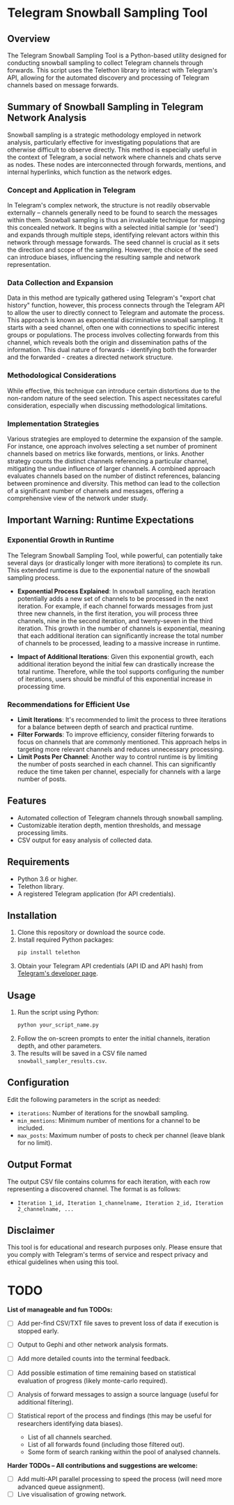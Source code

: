 # Telegram Snowball Sampling Tool

## Overview
The Telegram Snowball Sampling Tool is a Python-based utility designed for conducting snowball sampling to collect Telegram channels through forwards. This script uses the Telethon library to interact with Telegram's API, allowing for the automated discovery and processing of Telegram channels based on message forwards.

## Summary of Snowball Sampling in Telegram Network Analysis
Snowball sampling is a strategic methodology employed in network analysis, particularly effective for investigating populations that are otherwise difficult to observe directly. This method is especially useful in the context of Telegram, a social network where channels and chats serve as nodes. These nodes are interconnected through forwards, mentions, and internal hyperlinks, which function as the network edges.

### Concept and Application in Telegram
In Telegram's complex network, the structure is not readily observable externally – channels generally need to be found to search the messages within them. Snowball sampling is thus an invaluable technique for mapping this concealed network. It begins with a selected initial sample (or 'seed') and expands through multiple steps, identifying relevant actors within this network through message forwards. The seed channel is crucial as it sets the direction and scope of the sampling. However, the choice of the seed can introduce biases, influencing the resulting sample and network representation.

### Data Collection and Expansion
Data in this method are typically gathered using Telegram's "export chat history" function, however, this process connects through the Telegram API to allow the user to directly connect to Telegram and automate the process. This approach is known as exponential discriminative snowball sampling. It starts with a seed channel, often one with connections to specific interest groups or populations. The process involves collecting forwards from this channel, which reveals both the origin and dissemination paths of the information. This dual nature of forwards - identifying both the forwarder and the forwarded - creates a directed network structure.

### Methodological Considerations
While effective, this technique can introduce certain distortions due to the non-random nature of the seed selection. This aspect necessitates careful consideration, especially when discussing methodological limitations.

### Implementation Strategies
Various strategies are employed to determine the expansion of the sample. For instance, one approach involves selecting a set number of prominent channels based on metrics like forwards, mentions, or links. Another strategy counts the distinct channels referencing a particular channel, mitigating the undue influence of larger channels. A combined approach evaluates channels based on the number of distinct references, balancing between prominence and diversity. This method can lead to the collection of a significant number of channels and messages, offering a comprehensive view of the network under study.

## Important Warning: Runtime Expectations

### Exponential Growth in Runtime
The Telegram Snowball Sampling Tool, while powerful, can potentially take several days (or drastically longer with more iterations) to complete its run. This extended runtime is due to the exponential nature of the snowball sampling process.

- **Exponential Process Explained**: In snowball sampling, each iteration potentially adds a new set of channels to be processed in the next iteration. For example, if each channel forwards messages from just three new channels, in the first iteration, you will process three channels, nine in the second iteration, and twenty-seven in the third iteration. This growth in the number of channels is exponential, meaning that each additional iteration can significantly increase the total number of channels to be processed, leading to a massive increase in runtime.

- **Impact of Additional Iterations**: Given this exponential growth, each additional iteration beyond the initial few can drastically increase the total runtime. Therefore, while the tool supports configuring the number of iterations, users should be mindful of this exponential increase in processing time.

### Recommendations for Efficient Use
- **Limit Iterations**: It's recommended to limit the process to three iterations for a balance between depth of search and practical runtime.
- **Filter Forwards**: To improve efficiency, consider filtering forwards to focus on channels that are commonly mentioned. This approach helps in targeting more relevant channels and reduces unnecessary processing.
- **Limit Posts Per Channel**: Another way to control runtime is by limiting the number of posts searched in each channel. This can significantly reduce the time taken per channel, especially for channels with a large number of posts.


## Features
- Automated collection of Telegram channels through snowball sampling.
- Customizable iteration depth, mention thresholds, and message processing limits.
- CSV output for easy analysis of collected data.

## Requirements
- Python 3.6 or higher.
- Telethon library.
- A registered Telegram application (for API credentials).

## Installation
1. Clone this repository or download the source code.
2. Install required Python packages:
   ```bash
   pip install telethon
   ```
3. Obtain your Telegram API credentials (API ID and API hash) from [Telegram's developer page](https://my.telegram.org/).

## Usage
1. Run the script using Python:
   ```bash
   python your_script_name.py
   ```
2. Follow the on-screen prompts to enter the initial channels, iteration depth, and other parameters.
3. The results will be saved in a CSV file named `snowball_sampler_results.csv`.

## Configuration
Edit the following parameters in the script as needed:
- `iterations`: Number of iterations for the snowball sampling.
- `min_mentions`: Minimum number of mentions for a channel to be included.
- `max_posts`: Maximum number of posts to check per channel (leave blank for no limit).

## Output Format
The output CSV file contains columns for each iteration, with each row representing a discovered channel. The format is as follows:
- `Iteration 1_id, Iteration 1_channelname, Iteration 2_id, Iteration 2_channelname, ...`


## Disclaimer
This tool is for educational and research purposes only. Please ensure that you comply with Telegram's terms of service and respect privacy and ethical guidelines when using this tool.

# TODO
**List of manageable and fun TODOs:**
- [ ] Add per-find CSV/TXT file saves to prevent loss of data if execution is stopped early.
- [ ] Output to Gephi and other network analysis formats.
- [ ] Add more detailed counts into the terminal feedback.
- [ ] Add possible estimation of time remaining based on statistical evaluation of progress (likely monte-carlo required).
- [ ] Analysis of forward messages to assign a source language (useful for additional filtering).
- [ ] Statistical report of the process and findings (this may be useful for researchers identifying data biases).

  - List of all channels searched.
  - List of all forwards found (including those filtered out).
  - Some form of search ranking within the pool of analysed channels.

**Harder TODOs – All contributions and suggestions are welcome:** 
- [ ] Add multi-API parallel processing to speed the process (will need more advanced queue assignment).
- [ ] Live visualisation of growing network.